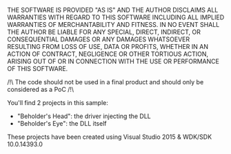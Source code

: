 THE SOFTWARE IS PROVIDED "AS IS" AND THE AUTHOR DISCLAIMS ALL WARRANTIES WITH REGARD TO THIS SOFTWARE INCLUDING ALL IMPLIED WARRANTIES OF MERCHANTABILITY AND FITNESS. IN NO EVENT SHALL THE AUTHOR BE LIABLE FOR ANY SPECIAL, DIRECT, INDIRECT, OR CONSEQUENTIAL DAMAGES OR ANY DAMAGES WHATSOEVER RESULTING FROM LOSS OF USE, DATA OR PROFITS, WHETHER IN AN ACTION OF CONTRACT, NEGLIGENCE OR OTHER TORTIOUS ACTION, ARISING OUT OF OR IN CONNECTION WITH THE USE OR PERFORMANCE OF THIS SOFTWARE.

/!\ The code should not be used in a final product and should only be considered as a PoC /!\

You'll find 2 projects in this sample:
 - "Beholder's Head": the driver injecting the DLL
 - "Beholder's Eye": the DLL itself
 
These projects have been created using Visual Studio 2015 & WDK/SDK 10.0.14393.0
